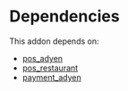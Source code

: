 # Dependencies

This addon depends on:

- [pos_adyen](https://github.com/bringout/oca-ocb-pos)
- [pos_restaurant](https://github.com/bringout/oca-ocb-pos)
- [payment_adyen](../../odoo-bringout-oca-ocb-payment_adyen)
